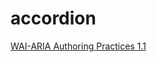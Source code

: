# accordion
[WAI-ARIA Authoring Practices 1.1](https://www.w3.org/TR/wai-aria-practices-1.1/#accordion)
